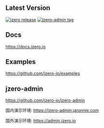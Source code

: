 ## Latest Version

[![jzero release](https://img.shields.io/github/release/jzero-io/jzero.svg?style=flat-square&label=jzero)](https://github.com/jzero-io/jzero/releases/latest)
[![jzero-admin tag](https://img.shields.io/github/v/tag/jzero-io/jzero-admin?style=flat-square&label=jzero-admin)](https://github.com/jzero-io/jzero-admin/tags)

## Docs

https://docs.jzero.io

## Examples

https://github.com/jzero-io/examples

## jzero-admin

https://github.com/jzero-io/jzero-admin

国内演示环境: https://jzero-admin.jaronnie.com

国外演示环境: https://admin.jzero.io

